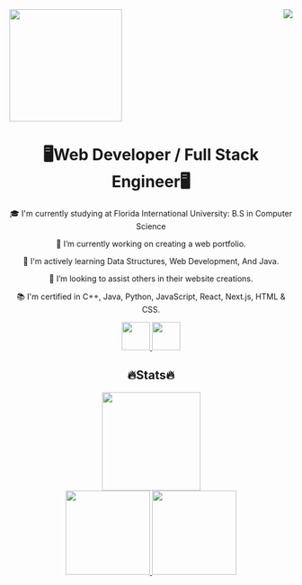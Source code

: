 
<a>
  <img align="right" src="https://komarev.com/ghpvc/?username=skyler-hall&color=blue&label=Visitors" />
</a>

 <a href="https://git.io/typing-svg">
    	<img height=200 align="center" src="https://readme-typing-svg.demolab.com/?size=40&width=500&center=true&color=87CEEB&vCenter=true&lines=Hello!;I'm+Skyler" />
</a>


<h1 align="center">
  🖥Web Developer / Full Stack Engineer🖥
</h1>
<div align="center">
  🎓 I'm currently studying at Florida International University: B.S in Computer Science
	
  🔭 I’m currently working on creating a web portfolio.

  🌱 I'm actively learning Data Structures, Web Development, And Java.

  👯 I’m looking to assist others in their website creations.

  📚 I'm certified in C++, Java, Python, JavaScript, React, Next.js, HTML & CSS.
</div>

<div align="center">
	<a href="https://www.linkedin.com/in/skyler-hall1/">
  	  <img height=50 src="https://img.shields.io/badge/LinkedIn-0077B5?style=for-the-badge&logo=linkedin&logoColor=white" />
	</a>
	<a href="https://skylerhall.me/">
  	  <img height=50 src="https://img.shields.io/badge/Portfolio-255E63?style=for-the-badge&logo=About.me&logoColor=white" />
	</a>
</div>

<h2 align="center">
  🔥Stats🔥
</h2>

<div align ="center">
	<a href="https://git.io/streak-stats">
  		<img height=175 src="https://streak-stats.demolab.com/?user=skyler-hall&theme=dark" />
	</a>
</div>

<div align ="center">
<a href="https://github.com/Ghostellor/github-readme-stats">
  <img height=150 src="https://github-readme-stats.vercel.app/api?username=skyler-hall&theme=dark&rank_icon=github" />
</a>
<a href="https://github.com/anuraghazra/convoychat">
  <img height=150 src="https://github-readme-stats.vercel.app/api/top-langs?username=skyler-hall&layout=compact&langs_count=8&card_width=320&theme=dark" />
</a>
</div>

